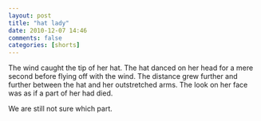 ```yaml
---
layout: post
title: "hat lady"
date: 2010-12-07 14:46
comments: false
categories: [shorts]
---
```


The wind caught the tip of her hat. The hat danced on her head for a mere second before flying off with the wind. The distance grew further and further between the hat and her outstretched arms. The look on her face was as if a part of her had died.

We are still not sure which part.
